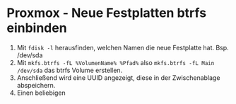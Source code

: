 # Proxmox - Neue Festplatten btrfs einbinden

1. Mit `fdisk -l` herausfinden, welchen Namen die neue Festplatte hat. Bsp. /dev/sda
2. Mit `mkfs.btrfs -fL %VolumenName% %Pfad%` also `mkfs.btrfs -fL Main /dev/sda` das btrfs Volume erstellen.
3. Anschließend wird eine UUID angezeigt, diese in der Zwischenablage abspeichern.
4. Einen beliebigen


